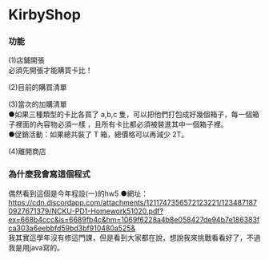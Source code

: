 # KirbyShop 

### 功能

(1)店鋪開張  
必須先開張才能購買卡比！

(2)目前的購買清單  


(3)當次的加購清單  
●如果三種類型的卡⽐各買了 a,b,c 隻，可以把他們打包成好幾個箱⼦，每⼀個箱⼦裡⾯的內容物必須⼀樣 ，且所有卡⽐都必須被裝進其中⼀個箱⼦裡。  
●促銷活動：如果總共裝了 T 箱，總價格可以再減少 2T。  

(4)離開商店


### 為什麼我會寫這個程式  
偶然看到這個是今年程設(一)的hw5 
●網址：https://cdn.discordapp.com/attachments/1211747356572123221/1234871870927671379/NCKU-PD1-Homework51020.pdf?ex=668b4ccc&is=6689fb4c&hm=1069f6228a4b8e058427de94b7e186383fca303a6eebbfd59bd3bf910480a525&  
我其實這學年沒有修這門課，但是看到大家都在說，想說我來挑戰看看好了，不過我是用java寫的。
